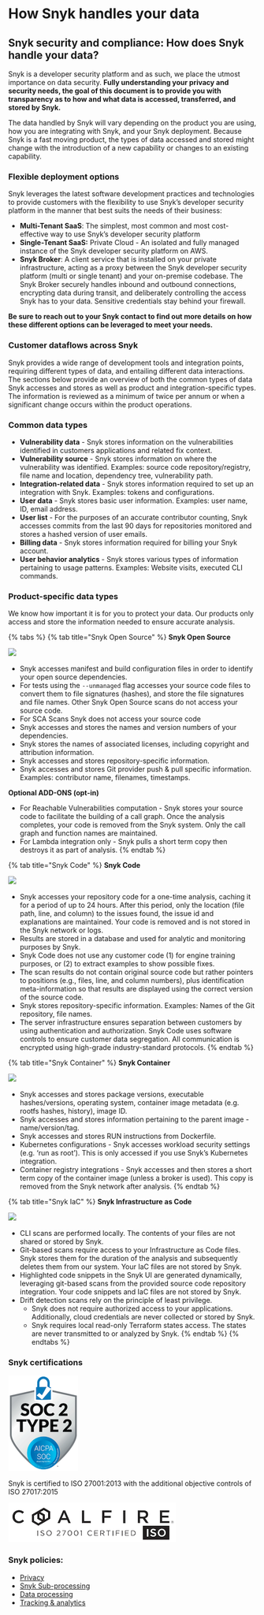 # How Snyk handles your data

## Snyk security and compliance: How does Snyk handle your data?

Snyk is a developer security platform and as such, we place the utmost importance on data security. **Fully understanding your privacy and security needs, the goal of this document is to provide you with transparency as to how and what data is accessed, transferred, and stored by Snyk.**

The data handled by Snyk will vary depending on the product you are using, how you are integrating with Snyk, and your Snyk deployment. Because Snyk is a fast moving product, the types of data accessed and stored might change with the introduction of a new capability or changes to an existing capability.

### Flexible deployment options

Snyk leverages the latest software development practices and technologies to provide customers with the flexibility to use Snyk’s developer security platform in the manner that best suits the needs of their business:

* **Multi-Tenant SaaS**: The simplest, most common and most cost-effective way to use Snyk’s developer security platform
* **Single-Tenant SaaS:** Private Cloud - An isolated and fully managed instance of the Snyk developer security platform on AWS.
* **Snyk Broker**: A client service that is installed on your private infrastructure, acting as a proxy between the Snyk developer security platform (multi or single tenant) and your on-premise codebase. The Snyk Broker securely handles inbound and outbound connections, encrypting data during transit, and deliberately controlling the access Snyk has to your data. Sensitive credentials stay behind your firewall.

**Be sure to reach out to your Snyk contact to find out more details on how these different options can be leveraged to meet your needs.**

### Customer dataflows across Snyk

Snyk provides a wide range of development tools and integration points, requiring different types of data, and entailing different data interactions. The sections below provide an overview of both the common types of data Snyk accesses and stores as well as product and integration-specific types. The information is reviewed as a minimum of twice per annum or when a significant change occurs within the product operations.

### Common data types

* **Vulnerability data** - Snyk stores information on the vulnerabilities identified in customers applications and related fix context.
* **Vulnerability source** - Snyk stores information on where the vulnerability was identified. Examples: source code repository/registry, file name and location, dependency tree, vulnerability path.
* **Integration-related data** - Snyk stores information required to set up an integration with Snyk. Examples: tokens and configurations.
* **User data** - Snyk stores basic user information. Examples: user name, ID, email address.
* **User list** - For the purposes of an accurate contributor counting, Snyk accesses commits from the last 90 days for repositories monitored and stores a hashed version of user emails.
* **Billing data** - Snyk stores information required for billing your Snyk account.
* **User behavior analytics** - Snyk stores various types of information pertaining to usage patterns. Examples: Website visits, executed CLI commands.

### Product-specific data types

We know how important it is for you to protect your data. Our products only access and store the information needed to ensure accurate analysis.

{% tabs %}
{% tab title="Snyk Open Source" %}
**Snyk Open Source**

![](https://snyk.io/wp-content/uploads/shield-snyk-open-source.svg)

* Snyk accesses manifest and build configuration files in order to identify your open source dependencies.
* For tests using the `--unmanaged` flag accesses your source code files to convert them to file signatures (hashes), and store the file signatures and file names. Other Snyk Open Source scans do not access your source code.
* For SCA Scans Snyk does not access your source code
* Snyk accesses and stores the names and version numbers of your dependencies.&#x20;
* Snyk stores the names of associated licenses, including copyright and attribution information.&#x20;
* Snyk accesses and stores repository-specific information.
* Snyk accesses and stores Git provider push & pull specific information. Examples: contributor name, filenames, timestamps.

**Optional ADD-ONS (opt-in)**

* For Reachable Vulnerabilities computation - Snyk stores your source code to facilitate the building of a call graph. Once the analysis completes, your code is removed from the Snyk system. Only the call graph and function names are maintained.
* For Lambda integration only - Snyk pulls a short term copy then destroys it as part of analysis.
{% endtab %}

{% tab title="Snyk Code" %}
**Snyk Code**

![](https://snyk.io/wp-content/uploads/shield-snyk-code.svg)

* Snyk accesses your repository code for a one-time analysis, caching it for a period of up to 24 hours. After this period, only the location (file path, line, and column) to the issues found, the issue id and explanations are maintained. Your code is removed and is not stored in the Snyk network or logs.
* Results are stored in a database and used for analytic and monitoring purposes by Snyk.
* Snyk Code does not use any customer code (1) for engine training purposes, or (2) to extract examples to show possible fixes.
* The scan results do not contain original source code but rather pointers to positions (e.g., files, line, and column numbers), plus identification meta-information so that results are displayed using the correct version of the source code.
* Snyk stores repository-specific information. Examples: Names of the Git repository, file names.
* The server infrastructure ensures separation between customers by using authentication and authorization. Snyk Code uses software controls to ensure customer data segregation. All communication is encrypted using high-grade industry-standard protocols.
{% endtab %}

{% tab title="Snyk Container" %}
**Snyk Container**

![](https://snyk.io/wp-content/uploads/shield-snyk-container.svg)

* Snyk accesses and stores package versions, executable hashes/versions, operating system, container image metadata (e.g. rootfs hashes, history), image ID.
* Snyk accesses and stores information pertaining to the parent image - name/version/tag.
* Snyk accesses and stores RUN instructions from Dockerfile.
* Kubernetes configurations - Snyk accesses workload security settings (e.g. ‘run as root’). This is only accessed if you use Snyk’s Kubernetes integration.
* Container registry integrations - Snyk accesses and then stores a short term copy of the container image (unless a broker is used). This copy is removed from the Snyk network after analysis.
{% endtab %}

{% tab title="Snyk IaC" %}
**Snyk Infrastructure as Code**

![](https://snyk.io/wp-content/uploads/shield-snyk-iac.svg)

* CLI scans are performed locally. The contents of your files are not shared or stored by Snyk.
* Git-based scans require access to your Infrastructure as Code files. Snyk stores them for the duration of the analysis and subsequently deletes them from our system. Your IaC files are not stored by Snyk.
* Highlighted code snippets in the Snyk UI are generated dynamically, leveraging git-based scans from the provided source code repository integration. Your code snippets and IaC files are not stored by Snyk.
* Drift detection scans rely on the principle of least privilege.
  * Snyk does not require authorized access to your applications. Additionally, cloud credentials are never collected or stored by Snyk.
  * Snyk requires local read-only Terraform states access. The states are never transmitted to or analyzed by Snyk.
{% endtab %}
{% endtabs %}

### Snyk certifications

![](../.gitbook/assets/Soc2.png)

Snyk is certified to ISO 27001:2013 with the additional objective controls of ISO 27017:2015

![](../.gitbook/assets/Coalfire.png)

### Snyk policies:

* [Privacy](https://snyk.io/policies/privacy/)
* [Snyk Sub-processing](https://snyk.io/policies/sub-processors/)
* [Data processing](https://snyk.io/policies/dpa/)
* [Tracking & analytics](https://snyk.io/policies/tracking-and-analytics/)
